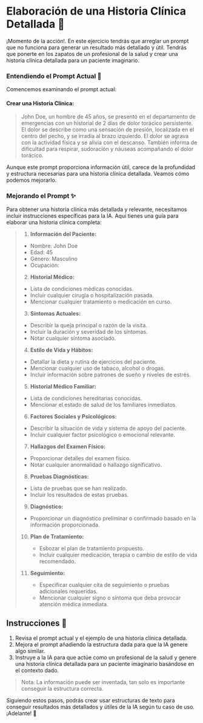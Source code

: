 # Elaboración de una Historia Clínica Detallada 🏥

¡Momento de la acción!. En este ejercicio tendrás que arreglar un prompt que no funciona para generar un resultado más detallado y útil. Tendrás que ponerte en los zapatos de un profesional de la salud y crear una historia clínica detallada para un paciente imaginario.


### Entendiendo el Prompt Actual 🧐

Comencemos examinando el prompt actual:


#### Crear una Historia Clínica: 

> John Doe, un hombre de 45 años, se presentó en el departamento de emergencias con un historial de 2 días de dolor torácico persistente. El dolor se describe como una sensación de presión, localizada en el centro del pecho, y se irradia al brazo izquierdo. El dolor se agrava con la actividad física y se alivia con el descanso. También informa de dificultad para respirar, sudoración y náuseas acompañando el dolor torácico.


Aunque este prompt proporciona información útil, carece de la profundidad y estructura necesarias para una historia clínica detallada. Veamos cómo podemos mejorarlo.

### Mejorando el Prompt ✨

Para obtener una historia clínica más detallada y relevante, necesitamos incluir instrucciones específicas para la IA. Aquí tienes una guía para elaborar una historia clínica completa:


> 1. **Información del Paciente:**
>   - Nombre: John Doe  
>   - Edad: 45  
>   - Género: Masculino  
>   - Ocupación: 
>
> 2. **Historial Médico:**  
>   - Lista de condiciones médicas conocidas.  
>   - Incluir cualquier cirugía o hospitalización pasada.  
>   - Mencionar cualquier tratamiento o medicación en curso.  
>
> 3. **Síntomas Actuales:**  
>   - Describir la queja principal o razón de la visita.  
>   - Incluir la duración y severidad de los síntomas.  
>   - Notar cualquier síntoma asociado.  
>
> 4. **Estilo de Vida y Hábitos:**  
>   - Detallar la dieta y rutina de ejercicios del paciente.  
>   - Mencionar cualquier uso de tabaco, alcohol o drogas.  
>   - Incluir información sobre patrones de sueño y niveles de estrés.  
>
> 5. **Historial Médico Familiar:**  
>   - Lista de condiciones hereditarias conocidas.  
>   - Mencionar el estado de salud de los familiares inmediatos.  
>
> 6. **Factores Sociales y Psicológicos:**  
>   - Describir la situación de vida y sistema de apoyo del paciente.  
>   - Incluir cualquier factor psicológico o emocional relevante.  
>
> 7. **Hallazgos del Examen Físico:**  
>   - Proporcionar detalles del examen físico.  
>   - Notar cualquier anormalidad o hallazgo significativo.  
>
> 8. **Pruebas Diagnósticas:**  
>   - Lista de pruebas que se han realizado.  
>   - Incluir los resultados de estas pruebas.  
>
> 9. **Diagnóstico:**  
>   - Proporcionar un diagnóstico preliminar o confirmado basado en la información proporcionada.  
>
> 10. **Plan de Tratamiento:**  
>     - Esbozar el plan de tratamiento propuesto.  
>     - Incluir cualquier medicación, terapia o cambio de estilo de vida recomendado.  
>
> 11. **Seguimiento:**  
>     - Especificar cualquier cita de seguimiento o pruebas adicionales requeridas.  
>     - Mencionar cualquier signo o síntoma que deba provocar atención médica inmediata.


## Instrucciones 📌

1. Revisa el prompt actual y el ejemplo de una historia clínica detallada.
2. Mejora el prompt añadiendo la estructura dada para que la IA genere algo similar.
3. Instruye a la IA para que actúe como un profesional de la salud y genere una historia clínica detallada para un paciente imaginario basándose en el contexto dado. 

> Nota: La información puede ser inventada, tan solo es importante conseguir la estructura correcta.

Siguiendo estos pasos, podrás crear usar estructuras de texto para conseguir resultados más detallados y útiles de la IA según tu caso de uso. ¡Adelante! 🚀
